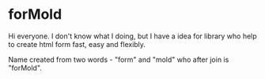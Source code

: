 # forMold

Hi everyone. I don't know what I doing, but I have a idea for library who help to create html form fast, easy and flexibly.

Name created from two words - "form" and "mold" who after join is "forMold".
